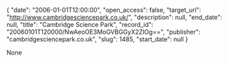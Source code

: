 {
  "date": "2006-01-01T12:00:00", 
  "open_access": false, 
  "target_url": "http://www.cambridgesciencepark.co.uk/", 
  "description": null, 
  "end_date": null, 
  "title": "Cambridge Science Park", 
  "record_id": "20060101T120000/NwAeoOE3MoGVBGGyX2ZIOg==", 
  "publisher": "cambridgesciencepark.co.uk", 
  "slug": 1485, 
  "start_date": null
}

None